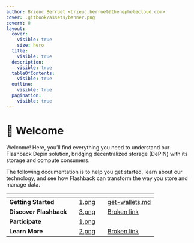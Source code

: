 ```yaml
---
author: Brieuc Berruet <brieuc.berruet@thenephelecloud.com>
cover: .gitbook/assets/banner.png
coverY: 0
layout:
  cover:
    visible: true
    size: hero
  title:
    visible: true
  description:
    visible: true
  tableOfContents:
    visible: true
  outline:
    visible: true
  pagination:
    visible: true
---
```


# 📄 Welcome

Welcome! Here, you’ll find everything you need to understand our Flashback Depin solution, bridging decentralized storage (DePIN) with its storage and compute consumers.

The following documentation is to help you get started, learn about our technology, and see how Flashback can transform the way you store and manage data.

<table data-view="cards"><thead><tr><th></th><th valign="top"></th><th data-hidden data-card-cover data-type="files"></th><th data-hidden></th><th data-hidden data-card-target data-type="content-ref"></th></tr></thead><tbody><tr><td><strong>Getting Started</strong></td><td valign="top"></td><td><a href=".gitbook/assets/1.png">1.png</a></td><td></td><td><a href="participate/get-wallets.md">get-wallets.md</a></td></tr><tr><td><strong>Discover Flashback</strong></td><td valign="top"></td><td><a href=".gitbook/assets/3.png">3.png</a></td><td></td><td><a href="broken-reference">Broken link</a></td></tr><tr><td><strong>Participate</strong></td><td valign="top"></td><td><a href=".gitbook/assets/1.png">1.png</a></td><td></td><td></td></tr><tr><td><strong>Learn More</strong></td><td valign="top"></td><td><a href=".gitbook/assets/2.png">2.png</a></td><td></td><td><a href="broken-reference">Broken link</a></td></tr></tbody></table>
